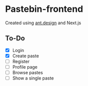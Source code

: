 # Pastebin-frontend

Created using [ant.design](https://ant.design) and Next.js

## To-Do
- [x] Login
- [x] Create paste
- [ ] Register
- [ ] Profile page
- [ ] Browse pastes
- [ ] Show a single paste